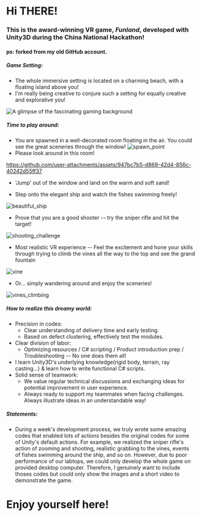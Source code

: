 # Hi THERE!

### This is the award-winning VR game, _Funland_, developed with Unity3D during the China National Hackathon!
#### ps: forked from my old GitHub account.

##### Game Setting: 
- The whole immersive setting is located on a charming beach, with a floating island above you!
- I'm really being creative to conjure such a setting for equally creative and explorative you!

![A glimpse of the fascinating gaming background](https://raw.githubusercontent.com/lowdrag-zty/lowdrag-zty.github.io/master/Sceneries/main_scene.png)

##### Time to play around:
- You are spawned in a well-decorated room floating in the air. You could see the great sceneries through the window!
![spawn_point](https://github.com/user-attachments/assets/414aa4cf-fe36-4540-a49c-830359e698ea)
- Please look around in this room!


https://github.com/user-attachments/assets/947bc7b5-d869-42d4-856c-40242d55ff37


- 'Jump' out of the window and land on the warm and soft sand!

- Step onto the elegant ship and watch the fishes swimming freely!

![beautiful_ship](https://github.com/user-attachments/assets/beb7de57-fcf4-40e3-a5be-d99f0586fed2)

- Prove that you are a good shooter -- try the sniper rifle and hit the target!

![shooting_challenge](https://github.com/user-attachments/assets/07b6310a-4bd9-479d-8c95-870948cea588)

- Most realistic VR experience -- Feel the excitement and hone your skills through trying to climb the vines all the way to the top and see the grand fountain

![vine](https://github.com/user-attachments/assets/fe201bc2-8cb7-4dc5-9a12-4e67d5ec79e3)

- Or... simply wandering around and enjoy the sceneries!

![vines_climbing](https://github.com/user-attachments/assets/200e0ee3-5793-428d-a16d-91d8f760a42b)


##### How to realize this dreamy world:
- Precision in codes:  
  - Clear understanding of delivery time and early testing.
  - Based on defect clustering, effectively test the modules.
- Clear division of labor:
  - Optimizing resources / C# scripting / Product introduction prep / Troubleshooting -- No one does them all!
- I learn Unity3D's underlying knowledge(rigid body, terrain, ray casting...) & learn how to write functional C# scripts.
- Solid sense of teamwork:
  - We value regular technical discussions and exchanging ideas for potential improvement in user experience.
  - Always ready to support my teammates when facing challenges. Always illustrate ideas in an understandable way!
  
##### Statements:
- During a week's development process, we truly wrote some amazing codes that enabled lots of actions besides the original codes for some of Unity's default actions. For example, we realized the sniper rifle's action of zooming and shooting, realistic grabbing to the vines, events of fishes swimming around the ship, and so on. However, due to poor performance of our labtops, we could only develop the whole game on provided desktop computer. Therefore, I genuinely want to include thoses codes but could only show the images and a short video to demonstrate the game. 

# Enjoy yourself here!










